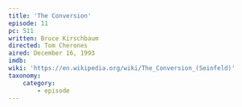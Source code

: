 ```yaml
---
title: 'The Conversion'
episode: 11
pc: 511
written: Bruce Kirschbaum
directed: Tom Cherones
aired: December 16, 1993
imdb:
wiki: 'https://en.wikipedia.org/wiki/The_Conversion_(Seinfeld)'
taxonomy:
    category:
        - episode
---
```

